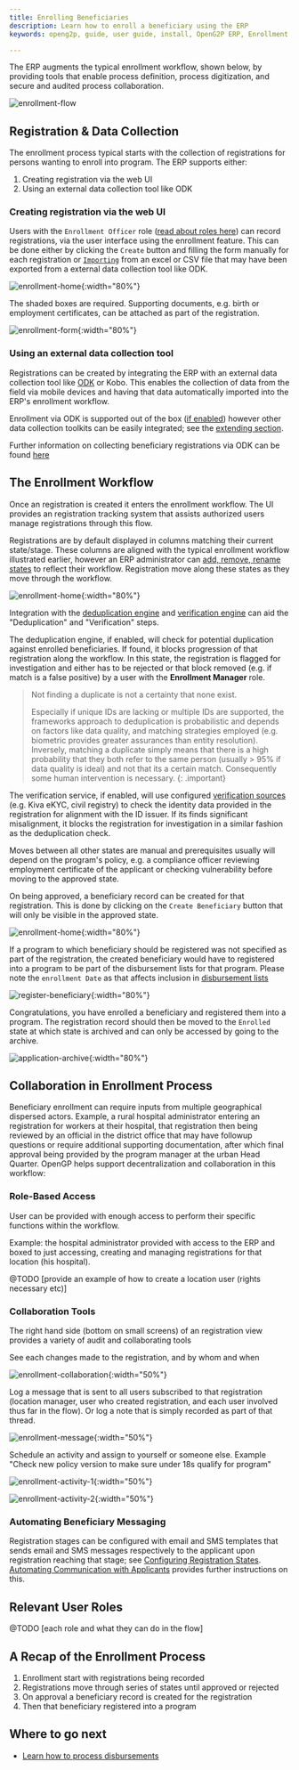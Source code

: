 ```yaml
---
title: Enrolling Beneficiaries
description: Learn how to enroll a beneficiary using the ERP
keywords: openg2p, guide, user guide, install, OpenG2P ERP, Enrollment

---
```

The ERP augments the typical enrollment workflow, shown below, by providing tools that enable process definition, process digitization, and secure and audited process collaboration.

![enrollment-flow](../images/enrollment-flow.png)

## Registration & Data Collection

The enrollment process typical starts with the collection of registrations for persons wanting to enroll into program. The ERP supports either:

1) Creating registration via the web UI
2) Using an external data collection tool like ODK

### Creating registration via the web UI

Users with the `Enrollment Officer` role ([read about roles here](./usermanagement/auth.md)) can record registrations, via the user interface using the enrollment feature. This can be done either by clicking the `Create` button and filling the form manually for each registration or [`Importing`](advanced/importing-data.md) from an excel or CSV file that may have been exported from a external data collection tool like ODK.

![enrollment-home](../images/enrollment-home.png){:width="80%"}

The shaded boxes are required. Supporting documents, e.g. birth or employment certificates, can be attached as part of the registration.

![enrollment-form](../images/enrollment-form.png){:width="80%"}

### Using an external data collection tool

Registrations can be created by integrating the ERP with an external data collection tool like [ODK](https://getodk.org/) or Kobo. This enables the collection of data from the field via mobile devices and having that data automatically imported into the ERP's enrollment workflow.

Enrollment via ODK is supported out of the box ([if enabled](../configuration.md#enable-ERP-features)) however other data collection toolkits can be easily integrated; see the [extending section](../extending/benefiary-data-collectors.md).

Further information on collecting beneficiary registrations via ODK can be found [here](./using-odk.md)

## The Enrollment Workflow

Once an registration is created it enters the enrollment workflow. The UI provides an registration tracking system that assists authorized users manage registrations through this flow.

Registrations are by default displayed in columns matching their current state/stage. These columns are aligned with the typical enrollment workflow illustrated earlier, however an ERP administrator can [add, remove, rename states](./advanded/../advanced/advanced-enrollments.md#configuring-application-states)  to reflect their workflow. Registration move along these states as they move through the workflow.

![enrollment-home](../images/enrollment-home.png){:width="80%"}

Integration with the [deduplication engine](/deduplicator) and [verification engine](/verificationservice) can aid the "Deduplication" and "Verification" steps.

The deduplication engine, if enabled, will check for potential duplication against enrolled beneficiaries. If found, it blocks progression of that registration along the workflow. In this state, the registration is flagged for investigation and either has to be rejected or that block removed (e.g. if match is a false positive) by a user with the **Enrollment Manager** role.

> Not finding a duplicate is not a certainty that none exist.
>
> Especially if unique IDs are lacking or multiple IDs are supported, the frameworks approach to deduplication is probabilistic and depends on factors like data quality, and matching strategies employed (e.g. biometric provides greater assurances than entity resolution). Inversely, matching a duplicate simply means that there is a high probability that they both refer to the same person (usually > 95% if data quality is ideal) and not that its a certain match. Consequently some human intervention is necessary.
{: .important}


The verification service, if enabled, will use configured [verification sources](../../verificationservice/extending.md#Supporting-Verification-Sources) (e.g. Kiva eKYC, civil registry) to check the identity data provided in the registration for alignment with the ID issuer. If its finds significant misalignment, it  blocks the registration for investigation in a similar fashion as the deduplication check.

Moves between all other states are manual and prerequisites usually will depend on the program's policy, e.g. a compliance officer reviewing employment certificate of the applicant or checking vulnerability before moving to the approved state.

On being approved, a beneficiary record can be created for that registration. This is done by clicking on the `Create Beneficiary` button that will only be visible in the approved state.

![enrollment-home](../images/enrollment-home.png){:width="80%"}

If a program to which beneficiary should be registered was not specified as part of the registration, the created beneficiary would have to registered into a program to be part of the disbursement lists for that program. Please note the `enrollment Date` as that affects inclusion in [disbursement lists](program-management.md#What-Determines-Inclusion-in-Disbursement-List)

![register-beneficiary](../images/register-beneficiary.png){:width="80%"}

Congratulations, you have enrolled a beneficiary and registered them into a program. The registration record should then be moved to the `Enrolled` state at which state is archived and can only be accessed by going to the archive.

![application-archive](../images/application-archive.png){:width="80%"}

## Collaboration in Enrollment Process

Beneficiary enrollment can require inputs from multiple geographical dispersed actors. Example, a rural hospital administrator entering an registration for workers at their hospital, that registration then being reviewed by an official in the district office that may have followup questions or require additional supporting documentation, after which final approval being provided by the program manager at the urban Head Quarter. OpenGP helps support decentralization and collaboration in this workflow:

### Role-Based Access

User can be provided with enough access to perform their specific functions within the workflow.

Example: the hospital administrator provided with access to the ERP and boxed to just accessing, creating and managing registrations for that location (his hospital).

@TODO [provide an example of how to create a location user (rights necessary etc)]

### Collaboration Tools

The right hand side (bottom on small screens) of an registration view provides a variety of audit and collaborating tools

See each changes made to the registration, and by whom and when

![enrollment-collaboration](../images/enrollment-collaboration.png){:width="50%"}

Log a message that is sent to all users subscribed to that registration (location manager, user who created registration, and each user involved thus far in the flow). Or log a note that is simply recorded as part of that thread.

![enrollment-message](../images/enrollment-message.png){:width="50%"}

Schedule an activity and assign to yourself or someone else. Example "Check new policy version to make sure under 18s qualify for program"

![enrollment-activity-1](../images/enrollment-activity-1.png){:width="50%"}

![enrollment-activity-2](../images/enrollment-activity-2.png){:width="50%"}

### Automating Beneficiary Messaging

Registration stages can be configured with email and SMS templates that sends email and SMS messages respectively to the applicant upon registration reaching that stage; see [Configuring Registration States](./advanced/advanced-enrollments.md#configuring-application-states). [Automating Communication with Applicants](advanced/advanced-enrollments.md#Automating-Communication-with-Applicants) provides further instructions on this.

## Relevant User Roles

@TODO [each role and what they can do in the flow]

## A Recap of the Enrollment Process

1. Enrollment start with registrations being recorded
2. Registrations move through series of states until approved or rejected
3. On approval a beneficiary record is created for the registration
4. Then that beneficiary registered into a program

## Where to go next

- [Learn how to process disbursements](./disbursing.md)
